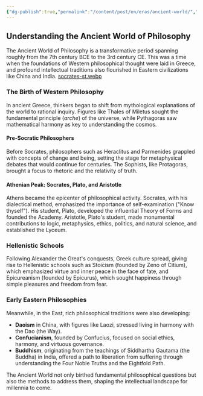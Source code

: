 ```yaml
---
{"dg-publish":true,"permalink":"/content/post/en/eras/ancient-world/","title":"The Ancient World of Philosophy"}
---
```



## Understanding the Ancient World of Philosophy

The Ancient World of Philosophy is a transformative period spanning roughly from the 7th century BCE to the 3rd century CE. This was a time when the foundations of Western philosophical thought were laid in Greece, and profound intellectual traditions also flourished in Eastern civilizations like China and India.
[socrates-st.webp](https://postimg.cc/CdvL2qfQ)

### The Birth of Western Philosophy

In ancient Greece, thinkers began to shift from mythological explanations of the world to rational inquiry. Figures like Thales of Miletus sought the fundamental principle (*arche*) of the universe, while Pythagoras saw mathematical harmony as key to understanding the cosmos.

#### Pre-Socratic Philosophers
Before Socrates, philosophers such as Heraclitus and Parmenides grappled with concepts of change and being, setting the stage for metaphysical debates that would continue for centuries. The Sophists, like Protagoras, brought a focus to rhetoric and the relativity of truth.

#### Athenian Peak: Socrates, Plato, and Aristotle
Athens became the epicenter of philosophical activity. Socrates, with his dialectical method, emphasized the importance of self-examination ("Know thyself"). His student, Plato, developed the influential Theory of Forms and founded the Academy. Aristotle, Plato's student, made monumental contributions to logic, metaphysics, ethics, politics, and natural science, and established the Lyceum.

### Hellenistic Schools
Following Alexander the Great's conquests, Greek culture spread, giving rise to Hellenistic schools such as Stoicism (founded by Zeno of Citium), which emphasized virtue and inner peace in the face of fate, and Epicureanism (founded by Epicurus), which sought happiness through simple pleasures and freedom from fear.

### Early Eastern Philosophies
Meanwhile, in the East, rich philosophical traditions were also developing:
* **Daoism** in China, with figures like Laozi, stressed living in harmony with the Dao (the Way).
* **Confucianism**, founded by Confucius, focused on social ethics, harmony, and virtuous governance.
* **Buddhism**, originating from the teachings of Siddhartha Gautama (the Buddha) in India, offered a path to liberation from suffering through understanding the Four Noble Truths and the Eightfold Path.

The Ancient World not only birthed fundamental philosophical questions but also the methods to address them, shaping the intellectual landscape for millennia to come.